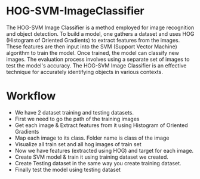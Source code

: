 # HOG-SVM-ImageClassifier
 The HOG-SVM Image Classifier is a method employed for image recognition and object detection. To build a model, one gathers a dataset and uses HOG (Histogram of Oriented Gradients) to extract features from the images. These features are then input into the SVM (Support Vector Machine) algorithm to train the model. Once trained, the model can classify new images. The evaluation process involves using a separate set of images to test the model's accuracy. The HOG-SVM Image Classifier is an effective technique for accurately identifying objects in various contexts.



# Workflow
+ We have 2 dataset training and testing datasets.
+ First we need to go the path of the training images
+ Get each image & Extract features from it using Histogram of Oriented Gradients
+ Map each image to its class. Folder name is class of the image
+ Visualize all train set and all hog images of train set
+ Now we have features (extracted using HOG) and target for each image.
+ Create SVM model & train it using training dataset we created.
+ Create Testing dataset in the same way you create training dataset.
+ Finally test the model using testing dataset
